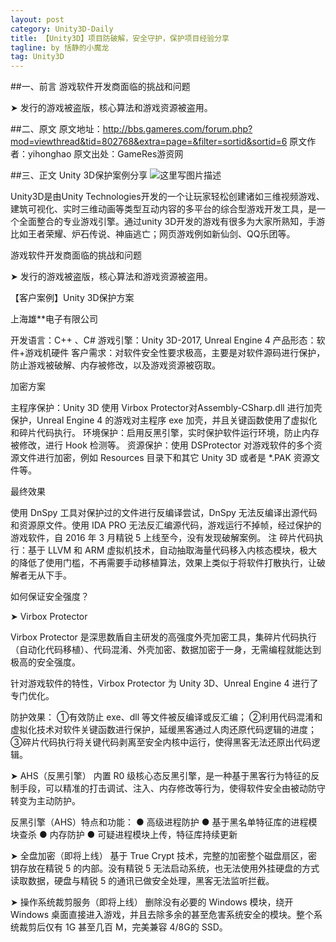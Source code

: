 ```yaml
---
layout: post
category: Unity3D-Daily
title: 【Unity3D】项目防破解，安全守护，保护项目经验分享
tagline: by 恬静的小魔龙
tag: Unity3D
---
```


##一、前言
游戏软件开发商面临的挑战和问题

➤ 发行的游戏被盗版，核心算法和游戏资源被盗用。

##二、原文
原文地址：http://bbs.gameres.com/forum.php?mod=viewthread&tid=802768&extra=page=&filter=sortid&sortid=6
原文作者：yihonghao 
原文出处：GameRes游资网

##三、正文
Unity 3D保护案例分享 
![这里写图片描述](https://img-blog.csdn.net/20180725160747826?watermark/2/text/aHR0cHM6Ly9ibG9nLmNzZG4ubmV0L3E3NjQ0MjQ1Njc=/font/5a6L5L2T/fontsize/400/fill/I0JBQkFCMA==/dissolve/70)



Unity3D是由Unity Technologies开发的一个让玩家轻松创建诸如三维视频游戏、建筑可视化、实时三维动画等类型互动内容的多平台的综合型游戏开发工具，是一个全面整合的专业游戏引擎。通过unity 3D开发的游戏有很多为大家所熟知，手游比如王者荣耀、炉石传说、神庙逃亡；网页游戏例如新仙剑、QQ乐团等。

游戏软件开发商面临的挑战和问题

➤ 发行的游戏被盗版，核心算法和游戏资源被盗用。

【客户案例】Unity 3D保护方案

上海雄**电子有限公司

开发语言：C++ 、C#
游戏引擎：Unity 3D-2017, Unreal Engine 4
产品形态：软件+游戏机硬件
客户需求：对软件安全性要求极高，主要是对软件源码进行保护，防止游戏被破解、内存被修改，以及游戏资源被窃取。

加密方案

主程序保护：Unity 3D 使用 Virbox Protector对Assembly-CSharp.dll 进行加壳保护，Unreal Engine 4 的游戏对主程序 exe 加壳，并且关键函数使用了虚拟化和碎片代码执行。
环境保护：启用反黑引擎，实时保护软件运行环境，防止内存被修改，进行 Hook 检测等。
资源保护：使用 DSProtector 对游戏软件的多个资源文件进行加密，例如 Resources 目录下和其它 Unity 3D 或者是 *.PAK 资源文件等。

最终效果

使用 DnSpy 工具对保护过的文件进行反编译尝试，DnSpy 无法反编译出源代码和资源原文件。使用 IDA PRO 无法反汇编源代码，游戏运行不掉帧，经过保护的游戏软件，自 2016 年 3 月精锐 5 上线至今，没有发现破解案例。
注
碎片代码执行：基于 LLVM 和 ARM 虚拟机技术，自动抽取海量代码移入内核态模块，极大的降低了使用门槛，不再需要手动移植算法，效果上类似于将软件打散执行，让破解者无从下手。

如何保证安全强度？

➤ Virbox Protector

Virbox Protector 是深思数盾自主研发的高强度外壳加密工具，集碎片代码执行（自动化代码移植）、代码混淆、外壳加密、数据加密于一身，无需编程就能达到极高的安全强度。

针对游戏软件的特性，Virbox Protector 为 Unity 3D、Unreal Engine 4 进行了专门优化。

防护效果：
①有效防止 exe、dll 等文件被反编译或反汇编；
②利用代码混淆和虚拟化技术对软件关键函数进行保护，延缓黑客通过人肉还原代码逻辑的进度；
③碎片代码执行将关键代码剥离至安全内核中运行，使得黑客无法还原出代码逻辑。

➤ AHS（反黑引擎）
内置 R0 级核心态反黑引擎，是一种基于黑客行为特征的反制手段，可以精准的打击调试、注入、内存修改等行为，使得软件安全由被动防守转变为主动防护。

反黑引擎（AHS）特点和功能：
● 高级进程防护
● 基于黑名单特征库的进程模块查杀
● 内存防护
● 可疑进程模块上传，特征库持续更新

➤ 全盘加密（即将上线）
基于 True Crypt 技术，完整的加密整个磁盘扇区，密钥存放在精锐 5 的内部。没有精锐 5 无法启动系统，也无法使用外挂硬盘的方式读取数据，硬盘与精锐 5 的通讯已做安全处理，黑客无法监听拦截。

➤ 操作系统裁剪服务（即将上线）
删除没有必要的 Windows 模块，绕开 Windows 桌面直接进入游戏，并且去除多余的甚至危害系统安全的模块。整个系统裁剪后仅有 1G 甚至几百 M，完美兼容 4/8G的 SSD。